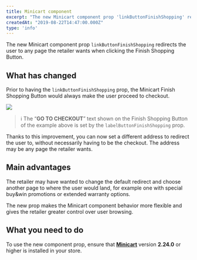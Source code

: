 ```yaml
---
title: Minicart component 
excerpt: "The new Minicart component prop 'linkButtonFinishShopping' redirects the user to any page the retailer wants when clicking the Finish Shopping Button."
createdAt: "2019-08-22T14:47:00.000Z"
type: 'info'
---
```

The new Minicart component prop `linkButtonFinishShopping` redirects the user to any page the retailer wants when clicking the Finish Shopping Button.

## What has changed

Prior to having the  `linkButtonFinishShopping` prop, the Minicart Finish Shopping Button would always make the user proceed to checkout.

![](https://user-images.githubusercontent.com/52087100/63535533-0a8d4d00-c4e8-11e9-8e37-28e5990e8b5d.png)

> ℹ️ The “__GO TO CHECKOUT__” text shown on the Finish Shopping Button of the example above is set by the `labelButtonFinishShopping` prop.

Thanks to this improvement, you can now set a different address to redirect the user to, without necessarily having to be the checkout. The address may be any page the retailer wants.

## Main advantages

The retailer may have wanted to change the default redirect and choose another page to where the user would land, for example one with special buy&win promotions or extended warranty options.

The new prop makes the Minicart component behavior more flexible and gives the retailer greater control over user browsing.

## What you need to do

To use the new component prop, ensure that [__Minicart__](https://github.com/vtex-apps/minicart) version __2.24.0__ or higher is installed in your store.
